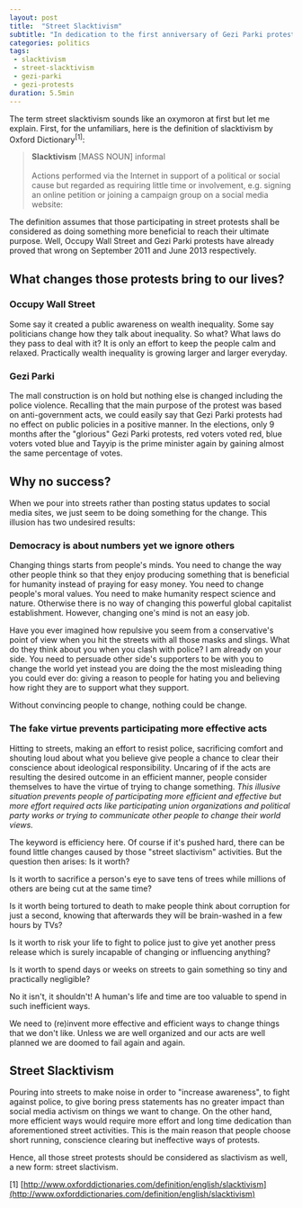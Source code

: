 ```yaml
---
layout: post
title:  "Street Slacktivism"
subtitle: "In dedication to the first anniversary of Gezi Parki protests"
categories: politics
tags:
 - slacktivism
 - street-slacktivism
 - gezi-parki
 - gezi-protests
duration: 5.5min
---
```


The term street slacktivism sounds like an oxymoron at first but let me explain. First, for the unfamiliars, here is the definition of slacktivism by Oxford Dictionary<sup>[1]</sup>:

> **Slacktivism** [MASS NOUN] informal
> <br>
> <br>
>Actions performed via the Internet in support of a political or social cause but regarded as requiring little time or involvement, e.g. signing an online petition or joining a campaign group on a social media website:

The definition assumes that those participating in street protests shall be considered as doing something more beneficial to reach their ultimate purpose. Well, Occupy Wall Street and Gezi Parki protests have already proved that wrong on September 2011 and June 2013 respectively.

What changes those protests bring to our lives?
-----------------------------------------------

### Occupy Wall Street

Some say it created a public awareness on wealth inequality. Some say politicians change how they talk about inequality. So what? What laws do they pass to deal with it? It is only an effort to keep the people calm and relaxed. Practically wealth inequality is growing larger and larger everyday.

### Gezi Parki

The mall construction is on hold but nothing else is changed including the police violence. Recalling that the main purpose of the protest was based on anti-government acts, we could easily say that Gezi Parki protests had no effect on public policies in a positive manner. In the elections, only 9 months after the "glorious" Gezi Parki protests, red voters voted red, blue voters voted blue and Tayyip is the prime minister again by gaining almost the same percentage of votes.

Why no success?
---------------

When we pour into streets rather than posting status updates to social media sites, we just seem to be doing something for the change. This illusion has two undesired results:

### Democracy is about numbers yet we ignore others

Changing things starts from people's minds. You need to change the way other people think so that they enjoy producing something that is beneficial for humanity instead of praying for easy money. You need to change people's moral values. You need to make humanity respect science and nature. Otherwise there is no way of changing this powerful global capitalist establishment. However, changing one's mind is not an easy job.

Have you ever imagined how repulsive you seem from a conservative's point of view when you hit the streets with all those masks and slings. What do they think about you when you clash with police? I am already on your side. You need to persuade other side's supporters to be with you to change the world yet instead you are doing the the most misleading thing you could ever do: giving a reason to people for hating you and believing how right they are to support what they support.

Without convincing people to change, nothing could be change.

### The fake virtue prevents participating more effective acts

Hitting to streets, making an effort to resist police, sacrificing comfort and shouting loud about what you believe give people a chance to clear their <span class="has-translation" title="vicdan">conscience</span> about ideological responsibility. Uncaring of if the acts are resulting the desired outcome in an efficient manner, people consider themselves to have the virtue of trying to change something. _This illusive situation prevents people of participating more efficient and effective but more effort required acts like participating union organizations and political party works or trying to communicate other people to change their world views._

The keyword is efficiency here. Of course if it's pushed hard, there can be found little changes caused by those "street slactivism" activities. But the question then arises: Is it worth?

Is it worth to sacrifice a person's eye to save tens of trees while millions of others are being cut at the same time?

Is it worth being tortured to death to make people think about corruption for just a second, knowing that afterwards they will be brain-washed in a few hours by TVs?

Is it worth to risk your life to fight to police just to give yet another press release which is surely incapable of changing or influencing anything?

Is it worth to spend days or weeks on streets to gain something so tiny and practically negligible?

No it isn't, it shouldn't! A human's life and time are too valuable to spend in such inefficient ways.

We need to (re)invent more effective and efficient ways to change things that we don't like. Unless we are well organized and our acts are well planned we are doomed to fail again and again.

Street Slacktivism
------------------

Pouring into streets to make noise in order to "increase awareness", to fight against police, to give boring press statements has no greater impact than social media activism on things we want to change. On the other hand, more efficient ways would require more effort and long time dedication than aforementioned street activities. This is the main reason that people choose short running, conscience clearing but ineffective ways of protests.

Hence, all those street protests should be considered as slactivism as well, a new form: street slactivism.

\[1\] [http://www.oxforddictionaries.com/definition/english/slacktivism](http://www.oxforddictionaries.com/definition/english/slacktivism)
